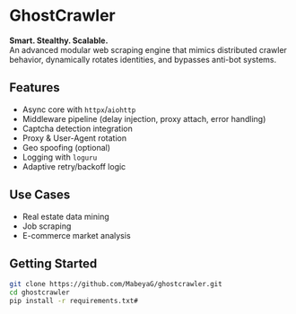 # GhostCrawler

**Smart. Stealthy. Scalable.**  
An advanced modular web scraping engine that mimics distributed crawler behavior, dynamically rotates identities, and bypasses anti-bot systems.

## Features
- Async core with `httpx`/`aiohttp`
- Middleware pipeline (delay injection, proxy attach, error handling)
- Captcha detection integration
- Proxy & User-Agent rotation
- Geo spoofing (optional)
- Logging with `loguru`
- Adaptive retry/backoff logic

## Use Cases
- Real estate data mining
- Job scraping
- E-commerce market analysis

## Getting Started

```bash
git clone https://github.com/MabeyaG/ghostcrawler.git
cd ghostcrawler
pip install -r requirements.txt# 
